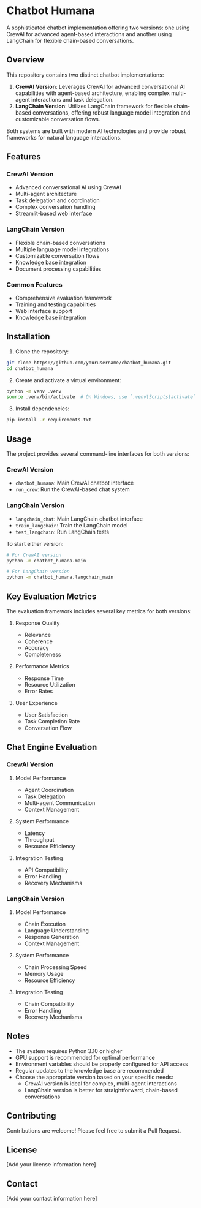 # Chatbot Humana

A sophisticated chatbot implementation offering two versions: one using CrewAI for advanced agent-based interactions and another using LangChain for flexible chain-based conversations.

## Overview

This repository contains two distinct chatbot implementations:

1. **CrewAI Version**: Leverages CrewAI for advanced conversational AI capabilities with agent-based architecture, enabling complex multi-agent interactions and task delegation.
2. **LangChain Version**: Utilizes LangChain framework for flexible chain-based conversations, offering robust language model integration and customizable conversation flows.

Both systems are built with modern AI technologies and provide robust frameworks for natural language interactions.

## Features

### CrewAI Version
- Advanced conversational AI using CrewAI
- Multi-agent architecture
- Task delegation and coordination
- Complex conversation handling
- Streamlit-based web interface

### LangChain Version
- Flexible chain-based conversations
- Multiple language model integrations
- Customizable conversation flows
- Knowledge base integration
- Document processing capabilities

### Common Features
- Comprehensive evaluation framework
- Training and testing capabilities
- Web interface support
- Knowledge base integration

## Installation

1. Clone the repository:
```bash
git clone https://github.com/yourusername/chatbot_humana.git
cd chatbot_humana
```

2. Create and activate a virtual environment:
```bash
python -m venv .venv
source .venv/bin/activate  # On Windows, use `.venv\Scripts\activate`
```

3. Install dependencies:
```bash
pip install -r requirements.txt
```

## Usage

The project provides several command-line interfaces for both versions:

### CrewAI Version
- `chatbot_humana`: Main CrewAI chatbot interface
- `run_crew`: Run the CrewAI-based chat system

### LangChain Version
- `langchain_chat`: Main LangChain chatbot interface
- `train_langchain`: Train the LangChain model
- `test_langchain`: Run LangChain tests

To start either version:
```bash
# For CrewAI version
python -m chatbot_humana.main

# For LangChain version
python -m chatbot_humana.langchain_main
```

## Key Evaluation Metrics

The evaluation framework includes several key metrics for both versions:

1. Response Quality
   - Relevance
   - Coherence
   - Accuracy
   - Completeness

2. Performance Metrics
   - Response Time
   - Resource Utilization
   - Error Rates

3. User Experience
   - User Satisfaction
   - Task Completion Rate
   - Conversation Flow

## Chat Engine Evaluation

### CrewAI Version
1. Model Performance
   - Agent Coordination
   - Task Delegation
   - Multi-agent Communication
   - Context Management

2. System Performance
   - Latency
   - Throughput
   - Resource Efficiency

3. Integration Testing
   - API Compatibility
   - Error Handling
   - Recovery Mechanisms

### LangChain Version
1. Model Performance
   - Chain Execution
   - Language Understanding
   - Response Generation
   - Context Management

2. System Performance
   - Chain Processing Speed
   - Memory Usage
   - Resource Efficiency

3. Integration Testing
   - Chain Compatibility
   - Error Handling
   - Recovery Mechanisms

## Notes

- The system requires Python 3.10 or higher
- GPU support is recommended for optimal performance
- Environment variables should be properly configured for API access
- Regular updates to the knowledge base are recommended
- Choose the appropriate version based on your specific needs:
  - CrewAI version is ideal for complex, multi-agent interactions
  - LangChain version is better for straightforward, chain-based conversations

## Contributing

Contributions are welcome! Please feel free to submit a Pull Request.

## License

[Add your license information here]

## Contact

[Add your contact information here]
